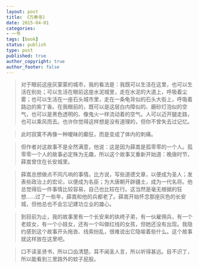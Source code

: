 ```yaml
---
layout: post
title: 《万寿寺》
date: 2015-04-01
categories:
- 一书
tags: [book]
status: publish
type: post
published: true
author_copyright: true
author_footer: false
---
```


>对于眼前这座灰蒙蒙的城市，我的看法是：我既可以生活在这里，也可以生活在别处；可以生活在眼前这座水泥城里，走在水泥的大道上，呼吸着尘雾；也可以生活在一座石头城市里，走在一条龟背似的石头大街上，呼吸着路边的紫丁香。在我眼前的，既可以是这层白内障似的、磨砂灯泡似的空气，也可以是黑色透明的、像鬼火一样流动着的空气。人可以迈开腿走路，也可以乘风而去。也许你觉得这样想是没有道理的，但你不曾失去过记忆。

>此时寂寞不再像一种暧昧的癫狂，而是变成了体内的刺痛。

>但作者对这故事不是全然满意，他说：这是因为薛嵩是孤零零的一个人。孤零零一个人的故事必定殊为无趣，所以这个故事又重新开始道：晚唐时节，薛嵩曾住在长安城里。

>薛嵩总想做点不同凡响的事情。比方说，写些道德文章，以便成为圣人；发表些政治上的宏论，以便成为名臣；为大唐朝开辟疆土，成为一代名将。他总觉得后一件事情比较容易，自己也比较在行。这当然是毫无根据的狂想……过了一些年，薛嵩和他的兵都老了。薛嵩开始怀念那座灰色的长安城，但他总也不会忘记建功立业的雄心。

>到目前为止，我的故事里有一个长安来的纨绔子弟，有一伙雇佣兵，有一个老妓女，有一个小妓女，还有一个叫做红线的女孩，但她还没有出现。我隐约感到这个故事开头拖沓、线索纷乱，很难说出它隐喻着些什么。这个故事就这样放在这里吧。

>口不读圣贤书，所以口齿清楚。耳不闻圣人言，所以听得甚远。目不识丁，所以能看到三里路外的蚊子屁股。